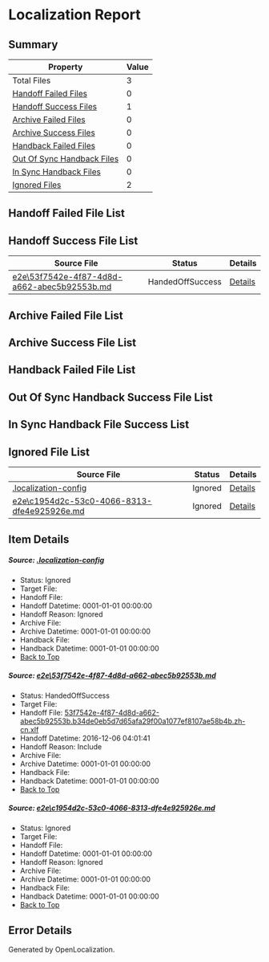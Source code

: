 # <a name='report-top'></a> Localization Report

## Summary
 Property | Value 
 -------- | ----- 
 Total Files | 3
[ Handoff Failed Files ](#handoff-failed-list)| 0
[ Handoff Success Files ](#handoff-success-list)| 1
[ Archive Failed Files ](#archive-failed-list)| 0
[ Archive Success Files ](#archive-success-list)| 0
[ Handback Failed Files ](#handback-failed-list)| 0
[ Out Of Sync Handback Files ](#outofsync-handback-success-list)| 0
[ In Sync Handback Files ](#insync-handback-success-list)| 0
[ Ignored Files ](#ignored-list)| 2

## <a name='handoff-failed-list'></a> Handoff Failed File List

## <a name='handoff-success-list'></a> Handoff Success File List
 Source File | Status | Details 
 ----------- | ------ | ------- 
 [e2e\53f7542e-4f87-4d8d-a662-abec5b92553b.md](https://github.com/OpenLocalizationTestOrg/ol-test0/blob/9b158798ed091acbf7321f427b8c9af150c2c932/e2e/53f7542e-4f87-4d8d-a662-abec5b92553b.md) | HandedOffSuccess | [Details](#79768a3b1dc054fd3edf508fd725f5445f1901e61)

## <a name='archive-failed-list'></a> Archive Failed File List

## <a name='archive-success-list'></a> Archive Success File List

## <a name='handback-failed-list'></a> Handback Failed File List

## <a name='outofsync-handback-success-list'></a> Out Of Sync Handback Success File List

## <a name='insync-handback-success-list'></a> In Sync Handback File Success List

## <a name='ignored-list'></a> Ignored File List
 Source File | Status | Details 
 ----------- | ------ | ------- 
 [.localization-config](https://github.com/OpenLocalizationTestOrg/ol-test0/blob/9b158798ed091acbf7321f427b8c9af150c2c932/.localization-config) | Ignored | [Details](#c268a05ecaa7ec85942ed632c29928ee5bd6da8d0)
 [e2e\c1954d2c-53c0-4066-8313-dfe4e925926e.md](https://github.com/OpenLocalizationTestOrg/ol-test0/blob/9b158798ed091acbf7321f427b8c9af150c2c932/e2e/c1954d2c-53c0-4066-8313-dfe4e925926e.md) | Ignored | [Details](#ad7f895d97053d6c3cfd645ba33c4be1a71abc8a2)

## Item Details
##### <a name='c268a05ecaa7ec85942ed632c29928ee5bd6da8d0'></a> Source: [.localization-config](https://github.com/OpenLocalizationTestOrg/ol-test0/blob/9b158798ed091acbf7321f427b8c9af150c2c932/.localization-config)
* Status: Ignored
* Target File: 
* Handoff File: 
* Handoff Datetime: 0001-01-01 00:00:00
* Handoff Reason: Ignored
* Archive File: 
* Archive Datetime: 0001-01-01 00:00:00
* Handback File: 
* Handback Datetime: 0001-01-01 00:00:00
* [Back to Top](#report-top)

##### <a name='79768a3b1dc054fd3edf508fd725f5445f1901e61'></a> Source: [e2e\53f7542e-4f87-4d8d-a662-abec5b92553b.md](https://github.com/OpenLocalizationTestOrg/ol-test0/blob/9b158798ed091acbf7321f427b8c9af150c2c932/e2e/53f7542e-4f87-4d8d-a662-abec5b92553b.md)
* Status: HandedOffSuccess
* Target File: 
* Handoff File: [53f7542e-4f87-4d8d-a662-abec5b92553b.b34de0eb5d7d65afa29f00a1077ef8107ae58b4b.zh-cn.xlf](https://github.com/OpenLocalizationTestOrg/ol-test0-handoff/blob/2cdd5152c7b0b4c7cf1d3bc01d87d04ccd5fcdd1/ol-handoff/OpenLocalizationTestOrg/ol-test0-zhcn/shujia/mt/53f7542e-4f87-4d8d-a662-abec5b92553b.b34de0eb5d7d65afa29f00a1077ef8107ae58b4b.zh-cn.xlf)
* Handoff Datetime: 2016-12-06 04:01:41
* Handoff Reason: Include
* Archive File: 
* Archive Datetime: 0001-01-01 00:00:00
* Handback File: 
* Handback Datetime: 0001-01-01 00:00:00
* [Back to Top](#report-top)

##### <a name='ad7f895d97053d6c3cfd645ba33c4be1a71abc8a2'></a> Source: [e2e\c1954d2c-53c0-4066-8313-dfe4e925926e.md](https://github.com/OpenLocalizationTestOrg/ol-test0/blob/9b158798ed091acbf7321f427b8c9af150c2c932/e2e/c1954d2c-53c0-4066-8313-dfe4e925926e.md)
* Status: Ignored
* Target File: 
* Handoff File: 
* Handoff Datetime: 0001-01-01 00:00:00
* Handoff Reason: Ignored
* Archive File: 
* Archive Datetime: 0001-01-01 00:00:00
* Handback File: 
* Handback Datetime: 0001-01-01 00:00:00
* [Back to Top](#report-top)


## Error Details

Generated by OpenLocalization.
